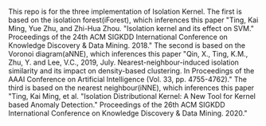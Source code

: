 This repo is for the three implementation of Isolation Kernel.
The first is based on the isolation forest(iForest), which inferences this paper "Ting, Kai Ming, Yue Zhu, and Zhi-Hua Zhou. "Isolation kernel and its effect on SVM." Proceedings of the 24th ACM SIGKDD International Conference on Knowledge Discovery & Data Mining. 2018."
The second is based on the Voronoi diagram(aNNE), which inferences this paper "Qin, X., Ting, K.M., Zhu, Y. and Lee, V.C., 2019, July. Nearest-neighbour-induced isolation similarity and its impact on density-based clustering. In Proceedings of the AAAI Conference on Artificial Intelligence (Vol. 33, pp. 4755-4762)."
The third is based on the nearest neighbour(iNNE), which inferences this paper "Ting, Kai Ming, et al. "Isolation Distributional Kernel: A New Tool for Kernel based Anomaly Detection." Proceedings of the 26th ACM SIGKDD International Conference on Knowledge Discovery & Data Mining. 2020."